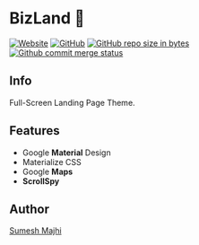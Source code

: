# BizLand 🌂 

[![Website](https://img.shields.io/badge/site-up%20and%20running-lightgrey.svg)](https://majhirockzz.github.io/Materialize-CSS-Project-4/)
[![GitHub](https://img.shields.io/github/license/mashape/apistatus.svg)](https://github.com/MajhiRockzZ/Materialize-CSS-Project-4/blob/master/LICENSE)
[![GitHub repo size in bytes](https://img.shields.io/badge/repo%20size-1.32%20MB-blue.svg)](https://github.com/MajhiRockzZ/Materialize-CSS-Project-4/)
[![Github commit merge status](https://img.shields.io/github/commit-status/badges/shields/master/5d4ab86b1b5ddfb3c4a70a70bd19932c52603b8c.svg)](https://github.com/MajhiRockzZ/Materialize-CSS-Project-4/)

## Info 

Full-Screen Landing Page Theme.

## Features

* Google **Material** Design
* Materialize CSS
* Google **Maps**
* **ScrollSpy**

## Author

[Sumesh Majhi](https://github.com/MajhiRockzZ)

